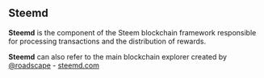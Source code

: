 ## Steemd

**Steemd** is the component of the Steem blockchain framework responsible for processing transactions and the distribution of rewards.

**Steemd** can also refer to the main blockchain explorer created by [@roadscape](https://github.com/roadscape) - [steemd.com](https://steemd.com)

